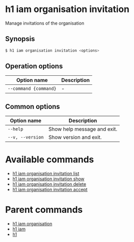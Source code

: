 
# h1 iam organisation invitation

Manage invitations of the organisation

## Synopsis

```bash
$ h1 iam organisation invitation <options>
```

## Operation options

| Option name               | Description |
| ------------------------- | ----------- |
| ```--command {command}``` | -           |

## Common options

| Option name          | Description                 |
| -------------------- | --------------------------- |
| ```--help```         | Show help message and exit. |
| ```--v, --version``` | Show version and exit.      |

# Available commands

* [h1 iam organisation invitation list](./list/README.md)
* [h1 iam organisation invitation show](./show/README.md)
* [h1 iam organisation invitation delete](./delete/README.md)
* [h1 iam organisation invitation accept](./accept/README.md)

# Parent commands

* [h1 iam organisation](./../README.md)
* [h1 iam](./../../README.md)
* [h1](./../../../README.md)
